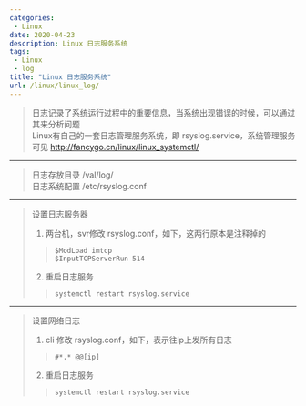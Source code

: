 ```yaml
---
categories:
 - Linux
date: 2020-04-23
description: Linux 日志服务系统
tags:
 - Linux
 - log
title: "Linux 日志服务系统"
url: /linux/linux_log/
---
```


> 日志记录了系统运行过程中的重要信息，当系统出现错误的时候，可以通过其来分析问题  
> Linux有自己的一套日志管理服务系统，即 rsyslog.service，系统管理服务可见 http://fancygo.cn/linux/linux_systemctl/
---
> 日志存放目录 /val/log/  
> 日志系统配置 /etc/rsyslog.conf  
---
> 设置日志服务器  
> 1. 两台机，svr修改 rsyslog.conf，如下，这两行原本是注释掉的
> > ```
> > $ModLoad imtcp
> > $InputTCPServerRun 514
> > ```
> 2. 重启日志服务
> > ```
> > systemctl restart rsyslog.service
> > ```
---
> 设置网络日志  
> 1. cli 修改 rsyslog.conf，如下，表示往ip上发所有日志
> > ```
> > #*.* @@[ip]
> > ```
> 2. 重启日志服务
> > ```
> > systemctl restart rsyslog.service
> > ```
